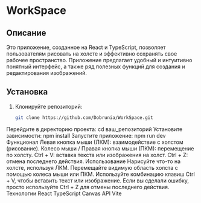 # WorkSpace

## Описание

Это приложение, созданное на React и TypeScript, позволяет пользователям рисовать на холсте и эффективно сохранять свое рабочее пространство. Приложение предлагает удобный и интуитивно понятный интерфейс, а также ряд полезных функций для создания и редактирования изображений.

## Установка

1. Клонируйте репозиторий:

   ```bash
   git clone https://github.com/Dobrunia/WorkSpace.git
Перейдите в директорию проекта: cd ваш_репозиторий
Установите зависимости: npm install
Запустите приложение: npm run dev
Функционал
Левая кнопка мыши (ЛКМ): взаимодействие с холстом (рисование).
Колесо мыши / Правая кнопка мыши (ПКМ): перемещение по холсту.
Ctrl + V: вставка текста или изображения на холст.
Ctrl + Z: отмена последнего действия.
Использование
Нарисуйте что-то на холсте, используя ЛКМ.
Перемещайте видимую область холста с помощью колеса мыши или ПКМ.
Используйте комбинацию клавиш Ctrl + V, чтобы вставить текст или изображение.
Если вы сделали ошибку, просто используйте Ctrl + Z для отмены последнего действия.
Технологии
React
TypeScript
Canvas API
Vite